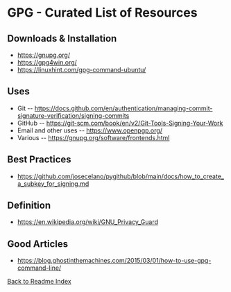 # GPG - Curated List of Resources

## Downloads & Installation

- <https://gnupg.org/>
- <https://gpg4win.org/>
- <https://linuxhint.com/gpg-command-ubuntu/>

## Uses

- Git -- <https://docs.github.com/en/authentication/managing-commit-signature-verification/signing-commits>
- GitHub -- <https://git-scm.com/book/en/v2/Git-Tools-Signing-Your-Work>
- Email and other uses -- <https://www.openpgp.org/>
- Various -- <https://gnupg.org/software/frontends.html>

## Best Practices

- <https://github.com/josecelano/pygithub/blob/main/docs/how_to_create_a_subkey_for_signing.md>

## Definition

- <https://en.wikipedia.org/wiki/GNU_Privacy_Guard>

## Good Articles

- <https://blog.ghostinthemachines.com/2015/03/01/how-to-use-gpg-command-line/>

[Back to Readme Index](https://github.com/Nautilus-Cyberneering/GPG-Bootcamp/blob/main/README.md)
